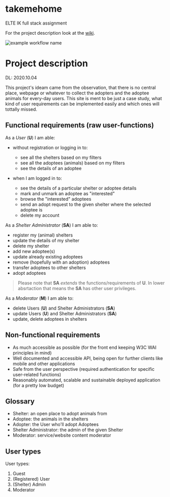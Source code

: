# takemehome
ELTE IK full stack assignment

For the project description look at the [wiki](https://github.com/markkovari/takemehome/wiki).


![example workflow name](https://github.com/markkovari/takemehome/workflows/CI/badge.svg)

# Project description

DL: 2020.10.04

This project's ideam came from the observation, that there is no central place, webpage or whatever to collect the adopters and the adoptee animals for every-day users. This site is ment to be just a case study, what kind of user requirements can be implemented easily and which ones will tottally missed.

## Functional requirements (raw user-functions)

As a *User* (<b>U</b>) I am able:
 - without registration or logging in to:
    - see all the shelters based on my filters
    - see all the adoptees (animals) based on my filters
    - see the details of an adoptee

 - when I am logged in to:
    - see the details of a particular shelter or adoptee details
    - mark and unmark an adoptee as "interested"
    - browse the "interested" adoptees
    - send an adopt request to the given shelter where the selected adoptee is
    - delete my account

As a *Shelter Administrator* (<b>SA</b>) I am able to:
  - register my (animal) shelters
  - update the details of my shelter
  - delete my shelter
  - add new adoptee(s)
  - update already existing adoptees
  - remove (hopefully with an adoption) adoptees
  - transfer adoptees to other shelters
  - adopt adoptees

> Please note that <b>SA</b> *extends* the functions/requirements of <b>U</b>. In lower absrtaction that means the <b>SA</b> has other user privileges.

As a *Moderator* (<b>M</b>) I am able to:
  - delete Users (<b>U</b>) and Shelter Administrators (<b>SA</b>)
  - update Users (<b>U</b>) and Shelter Administrators (<b>SA</b>)
  - update, delete adoptees in shelters

## Non-functional requirements

 - As much accessible as possible (for the front end keeping W3C WAI principles in mind)
 - Well documented and accessible API, being open for further clients like mobile and other applications
 - Safe from the user perspective (required authentication for specific user-related functions)
 - Reasonably automated, scalable and sustainable deployed application (for a pretty low budget)

## Glossary

 - Shelter: an open place to adopt animals from
 - Adoptee: the animals in the shelters
 - Adopter: the User who'll adopt Adoptees
 - Shelter Administrator: the admin of the given Shelter
 - Moderator: service/website content moderator

## User types

User types:

 1. Guest
 2. (Registered) User
 3. (Shelter) Admin
 4. Moderator
